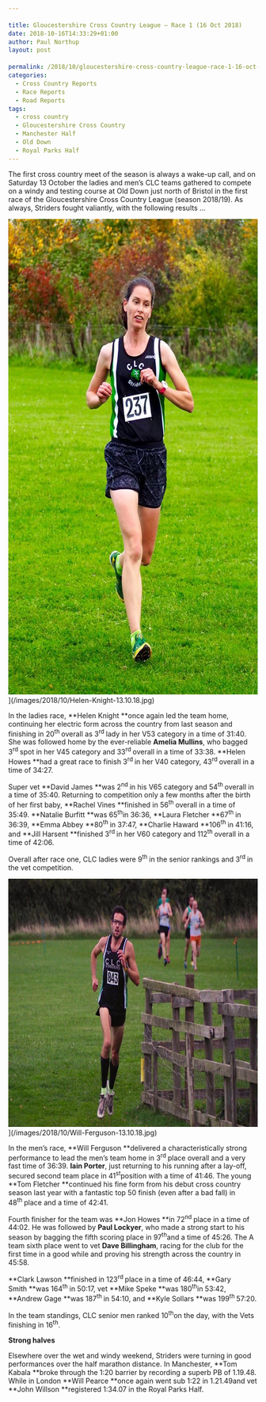 ```yaml
---

title: Gloucestershire Cross Country League – Race 1 (16 Oct 2018)
date: 2018-10-16T14:33:29+01:00
author: Paul Northup
layout: post

permalink: /2018/10/gloucestershire-cross-country-league-race-1-16-oct-2018/
categories:
  - Cross Country Reports
  - Race Reports
  - Road Reports
tags:
  - cross country
  - Gloucestershire Cross Country
  - Manchester Half
  - Old Down
  - Royal Parks Half
---
```

The first cross country meet of the season is always a wake-up call, and on Saturday 13 October the ladies and men’s CLC teams gathered to compete on a windy and testing course at Old Down just north of Bristol in the first race of the Gloucestershire Cross Country League (season 2018/19). As always, Striders fought valiantly, with the following results …

<img class="alignnone size-full 3253" src="/images/2018/10/Helen-Knight-13.10.18.jpg" alt="Helen-Knight-13.10.18" width="633" height="960" />](/images/2018/10/Helen-Knight-13.10.18.jpg)

In the ladies race, **Helen Knight **once again led the team home, continuing her electric form across the country from last season and finishing in 20<sup>th </sup>overall as 3<sup>rd </sup>lady in her V53 category in a time of 31:40. She was followed home by the ever-reliable **Amelia Mullins**, who bagged 3<sup>rd </sup>spot in her V45 category and 33<sup>rd </sup>overall in a time of 33:38. **Helen Howes **had a great race to finish 3<sup>rd </sup>in her V40 category, 43<sup>rd </sup>overall in a time of 34:27.

Super vet **David James **was 2<sup>nd </sup>in his V65 category and 54<sup>th </sup>overall in a time of 35:40. Returning to competition only a few months after the birth of her first baby, **Rachel Vines **finished in 56<sup>th </sup>overall in a time of 35:49. **Natalie Burfitt **was 65<sup>th</sup>in 36:36, **Laura Fletcher **67<sup>th </sup>in 36:39, **Emma Abbey **80<sup>th </sup>in 37:47, **Charlie Haward **106<sup>th </sup>in 41:16, and **Jill Harsent **finished 3<sup>rd </sup>in her V60 category and 112<sup>th </sup>overall in a time of 42:06.

Overall after race one, CLC ladies were 9<sup>th </sup>in the senior rankings and 3<sup>rd </sup>in the vet competition.

<img src="/images/2018/10/Will-Ferguson-13.10.18.jpg" alt="Will-Ferguson-13.10.18" width="800" height="501" />](/images/2018/10/Will-Ferguson-13.10.18.jpg)

In the men’s race, **Will Ferguson **delivered a characteristically strong performance to lead the men’s team home in 3<sup>rd </sup>place overall and a very fast time of 36:39. **Iain Porter**, just returning to his running after a lay-off, secured second team place in 41<sup>st</sup>position with a time of 41:46. The young **Tom Fletcher **continued his fine form from his debut cross country season last year with a fantastic top 50 finish (even after a bad fall) in 48<sup>th </sup>place and a time of 42:41.

Fourth finisher for the team was **Jon Howes **in 72<sup>nd </sup>place in a time of 44:02. He was followed by **Paul Lockyer**, who made a strong start to his season by bagging the fifth scoring place in 97<sup>th</sup>and a time of 45:26. The A team sixth place went to vet **Dave Billingham**, racing for the club for the first time in a good while and proving his strength across the country in 45:58.

**Clark Lawson **finished in 123<sup>rd </sup>place in a time of 46:44, **Gary Smith **was 164<sup>th </sup>in 50:17, vet **Mike Speke **was 180<sup>th</sup>in 53:42, **Andrew Gage **was 187<sup>th </sup>in 54:10, and **Kyle Sollars **was 199<sup>th </sup>57:20.

In the team standings, CLC senior men ranked 10<sup>th</sup>on the day, with the Vets finishing in 16<sup>th</sup>.

**Strong halves**

Elsewhere over the wet and windy weekend, Striders were turning in good performances over the half marathon distance. In Manchester, **Tom Kabala **broke through the 1:20 barrier by recording a superb PB of 1.19.48. While in London **Will Pearce **once again went sub 1:22 in 1.21.49and vet **John Willson **registered 1:34.07 in the Royal Parks Half.

&nbsp;